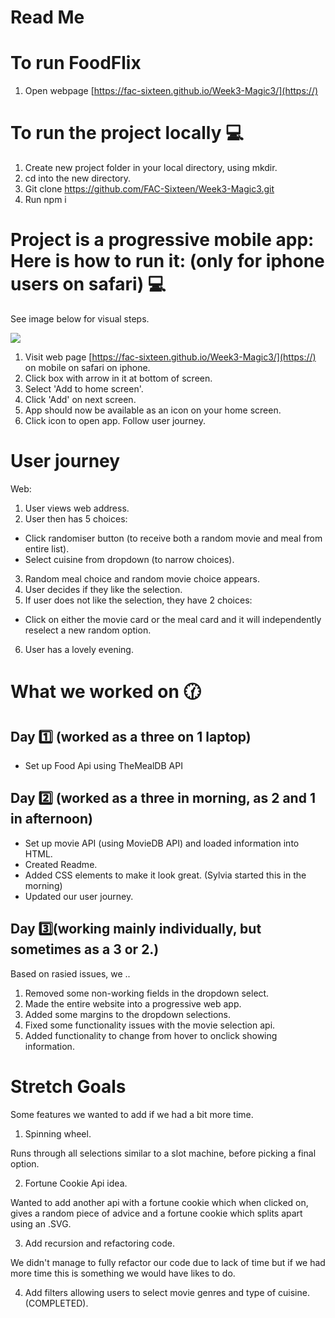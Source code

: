 # Read Me

# To run FoodFlix

1. Open webpage [https://fac-sixteen.github.io/Week3-Magic3/](https://)

# To run the project locally 💻

1. Create new project folder in your local directory, using mkdir.
2. cd into the new directory.
3. Git clone https://github.com/FAC-Sixteen/Week3-Magic3.git
4. Run npm i

# Project is a progressive mobile app: Here is how to run it: (only for iphone users on safari) 💻

See image below for visual steps.

![](https://i.imgur.com/NFhAPDW.png)

1. Visit web page [https://fac-sixteen.github.io/Week3-Magic3/](https://) on mobile on safari on iphone.
2. Click box with arrow in it at bottom of screen.
3. Select 'Add to home screen'.
4. Click 'Add' on next screen.
5. App should now be available as an icon on your home screen. 
6. Click icon to open app. Follow user journey.

# User journey

Web:
1. User views web address.
2. User then has 5 choices:
* Click randomiser button (to receive both a random movie and meal from entire list).
* Select cuisine from dropdown (to narrow choices).
3. Random meal choice and random movie choice appears.
4. User decides if they like the selection.
5. If user does not like the selection, they have 2 choices:
* Click on either the movie card or the meal card and it will independently reselect a new random option.
6. User has a lovely evening.

# What we worked on 🕜 

## Day 1️⃣ (worked as a three on 1 laptop)

* Set up Food Api using TheMealDB API

## Day 2️⃣ (worked as a three in morning, as 2 and 1 in afternoon)

* Set up movie API (using MovieDB API) and loaded information into HTML.
* Created Readme.
* Added CSS elements to make it look great. (Sylvia started this in the morning)
* Updated our user journey.

## Day 3️⃣(working mainly individually, but sometimes as a 3 or 2.)

Based on rasied issues, we ..
1. Removed some non-working fields in the dropdown select.
2. Made the entire website into a progressive web app.
3. Added some margins to the dropdown selections.
4. Fixed some functionality issues with the movie selection api.
5. Added functionality to change from hover to onclick showing information.

# Stretch Goals

Some features we wanted to add if we had a bit more time.

1. Spinning wheel. 

Runs through all selections similar to a slot machine, before picking a final option.

2. Fortune Cookie Api idea. 

Wanted to add another api with a fortune cookie which when clicked on, gives a random piece of advice and a fortune cookie which splits apart using an .SVG.

3. Add recursion and refactoring code. 

We didn't manage to fully refactor our code due to lack of time but if we had more time this is something we would have likes to do.

4. Add filters allowing users to select movie genres and type of cuisine. (COMPLETED).
